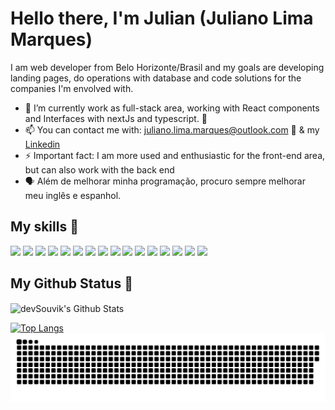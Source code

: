 # Hello there, I'm Julian (Juliano Lima Marques)

 I am web developer from Belo Horizonte/Brasil and my goals are developing landing pages, do operations with database and code solutions for the companies I'm envolved with.

- 🌱 I’m currently work as full-stack area, working with React components and Interfaces with nextJs and typescript. 💼
- 📫 You can contact me with: [juliano.lima.marques@outlook.com](mailto:juliano.lima.marques@outlook.com) 📧 & my [Linkedin]([https://discord.com/channels/@me](https://www.linkedin.com/in/juliano-marques-2195651b4/)) 
- ⚡ Important fact: I am more used and enthusiastic for the front-end area, but can also work with the back end 
- 🗣️ Além de melhorar minha programação, procuro sempre melhorar meu inglês e espanhol.

## My skills 🚀

![](https://img.shields.io/badge/HTML5-E34F26?style=for-the-badge&logo=html5&logoColor=white)
![](https://img.shields.io/badge/JavaScript-F7DF1E?style=for-the-badge&logo=javascript&logoColor=black)
![](https://img.shields.io/badge/CSS3-1572B6?style=for-the-badge&logo=css3&logoColor=white)
![](https://img.shields.io/badge/NextJS-000?style=for-the-badge&logo=Next.js&logoColor=white)
![](https://img.shields.io/badge/React-20232A?style=for-the-badge&logo=react&logoColor=61DAFB)
![](https://img.shields.io/badge/Bootstrap-563D7C?style=for-the-badge&logo=bootstrap&logoColor=white)
![](https://img.shields.io/badge/Material--UI-0081CB?style=for-the-badge&logo=material-ui&logoColor=white)
![](https://img.shields.io/badge/TypeScript-0081CB?style=for-the-badge&logo=typescript&logoColor=white)
![](https://img.shields.io/badge/figma-0AC97F?style=for-the-badge&logo=figma&logoColor=white)
![](https://img.shields.io/badge/%F0%9F%92%85%20Styled_Components&Icons-pink?style=for-the-badge)
![](https://img.shields.io/badge/python-3670A0?style=for-the-badge&logo=python&logoColor=ffdd54)
![](https://img.shields.io/badge/django-%23092E20.svg?style=for-the-badge&logo=django&logoColor=white)
![](https://img.shields.io/badge/node.js-6DA55F?style=for-the-badge&logo=node.js&logoColor=white)
![](https://img.shields.io/badge/tailwindcss-%2338B2AC.svg?style=for-the-badge&logo=tailwind-css&logoColor=white)
![](https://img.shields.io/badge/postgres-%23316192.svg?style=for-the-badge&logo=postgresql&logoColor=white)
![](https://img.shields.io/badge/mysql-%2300f.svg?style=for-the-badge&logo=mysql&logoColor=white)

## My Github Status 🦸

<img align="center" src="https://github-readme-stats.vercel.app/api?username=julianthemarques&include_all_commits=true&count_private=true&show_icons=true&line_height=20&title_color=7A7ADB&icon_color=2234AE&text_color=D3D3D3&bg_color=0,000000,130F40" alt="devSouvik's Github Stats">

[![Top Langs](https://github-readme-stats.vercel.app/api/top-langs/?username=julianthemarques&layout=compact&text_color=daf7dc&bg_color=151515)](https://github.com/devSouvik/github-readme-stats)
![Snake animation](https://github.com/gbrogio/rafaballerini/blob/output/github-contribution-grid-snake.svg)

